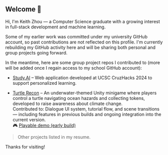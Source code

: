 ## Welcome 👋

Hi, I'm Keith Zhou — a Computer Science graduate with a growing interest in full-stack development and machine learning.

Some of my earlier work was committed under my university GitHub account, so past contributions are not reflected on this profile. I'm currently rebuilding my GitHub activity here and will be sharing both personal and group projects going forward.

In the meantime, here are some group project repos I contributed to (more will be added once I regain access to my school GitHub account):

- [Study.AI](https://github.com/Keith-Zhou/cruzhacks24) – Web application developed at UCSC CruzHacks 2024 to support personalized learning.

- [Turtle Recon](https://github.com/HershR/Turtle_Recon_Prototype) – An underwater-themed Unity minigame where players control a turtle navigating ocean hazards and collecting tokens, developed to raise awareness about climate change.  
  Contributed to: Dialogue UI system, tutorial flow, and scene transitions — including features in previous builds and ongoing integration into the current version.  
  🎮 [Playable demo (early build)](https://apileofbacon.itch.io/green-city-manager)

> Other projects listed in my resume.

Thanks for visiting!
